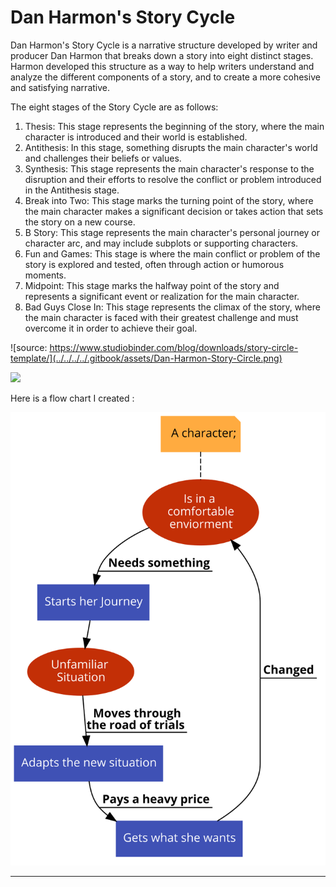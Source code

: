# Dan Harmon's Story Cycle

Dan Harmon's Story Cycle is a narrative structure developed by writer and producer Dan Harmon that breaks down a story into eight distinct stages. Harmon developed this structure as a way to help writers understand and analyze the different components of a story, and to create a more cohesive and satisfying narrative.

The eight stages of the Story Cycle are as follows:

1. Thesis: This stage represents the beginning of the story, where the main character is introduced and their world is established.
2. Antithesis: In this stage, something disrupts the main character's world and challenges their beliefs or values.
3. Synthesis: This stage represents the main character's response to the disruption and their efforts to resolve the conflict or problem introduced in the Antithesis stage.
4. Break into Two: This stage marks the turning point of the story, where the main character makes a significant decision or takes action that sets the story on a new course.
5. B Story: This stage represents the main character's personal journey or character arc, and may include subplots or supporting characters.
6. Fun and Games: This stage is where the main conflict or problem of the story is explored and tested, often through action or humorous moments.
7. Midpoint: This stage marks the halfway point of the story and represents a significant event or realization for the main character.
8. Bad Guys Close In: This stage represents the climax of the story, where the main character is faced with their greatest challenge and must overcome it in order to achieve their goal.

![source: https://www.studiobinder.com/blog/downloads/story-circle-template/](../../../../.gitbook/assets/Dan-Harmon-Story-Circle.png)



![](../../../../.gitbook/assets/story\_circle.jpg)

Here is a flow chart I created :

![](../../../../.gitbook/assets/charecter-flow.png)

* ****


